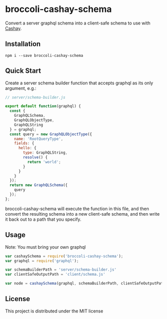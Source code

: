 # broccoli-cashay-schema

Convert a server graphql schema into a client-safe schema to use with [Cashay][].


## Installation

```
npm i --save broccoli-cashay-schema
```


## Quick Start

Create a server schema builder function that accepts graphql as its only argument, e.g.:

```js
// server/schema-builder.js

export default function(graphql) {
  const {
    GraphQLSchema,
    GraphQLObjectType,
    GraphQLString
  } = graphql;
  const query = new GraphQLObjectType({
    name: 'RootQueryType',
    fields: {
      hello: {
        type: GraphQLString,
        resolve() {
          return 'world';
        }
      }
    }
  });
  return new GraphQLSchema({
    query
  });
};
```

broccoli-cashay-schema will execute the function in this file, and then convert the
resulting schema into a new client-safe schema, and then write it back out to a
path that you specify.


## Usage

Note: You must bring your own graphql

```js
var cashaySchema = require('broccoli-cashay-schema');
var graphql = require('graphql');

var schemaBuilderPath = 'server/schema-builder.js'
var clientSafeOutputPath = 'client/schema.js'

var node = cashaySchema(graphql, schemaBuilderPath, clientSafeOutputPath);
```


## License

This project is distributed under the MIT license



[Cashay]: https://github.com/mattkrick/cashay
